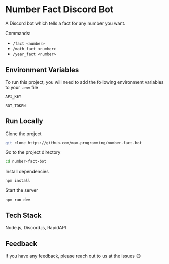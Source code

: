 
# Number Fact Discord Bot

A Discord bot which tells a fact for any number you want.

Commands:
- `/fact <number>`
- `/math_fact <number>`
- `/year_fact <number>`
## Environment Variables

To run this project, you will need to add the following environment variables to your `.env` file

`API_KEY`

`BOT_TOKEN`

  
## Run Locally

Clone the project

```bash
git clone https://github.com/max-programming/number-fact-bot
```

Go to the project directory

```bash
cd number-fact-bot
```

Install dependencies

```bash
npm install
```

Start the server

```bash
npm run dev
```

  
## Tech Stack

Node.js, Discord.js, RapidAPI
  
## Feedback

If you have any feedback, please reach out to us at the issues 😉
  
